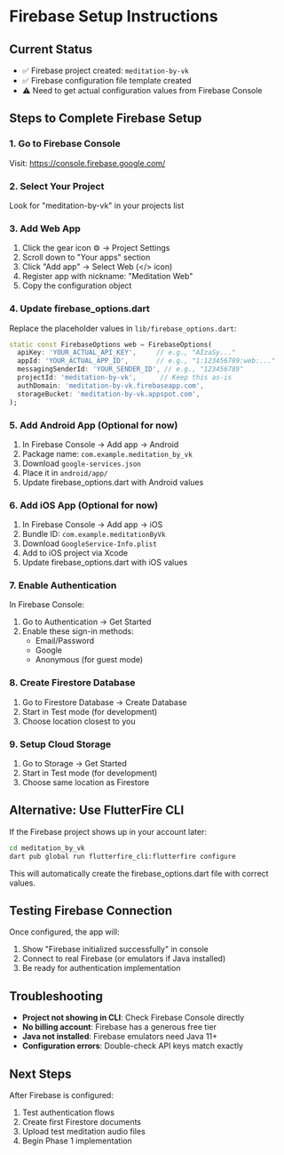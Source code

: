 # Firebase Setup Instructions

## Current Status
- ✅ Firebase project created: `meditation-by-vk`
- ✅ Firebase configuration file template created
- ⚠️ Need to get actual configuration values from Firebase Console

## Steps to Complete Firebase Setup

### 1. Go to Firebase Console
Visit: https://console.firebase.google.com/

### 2. Select Your Project
Look for "meditation-by-vk" in your projects list

### 3. Add Web App
1. Click the gear icon ⚙️ → Project Settings
2. Scroll down to "Your apps" section
3. Click "Add app" → Select Web (</> icon)
4. Register app with nickname: "Meditation Web"
5. Copy the configuration object

### 4. Update firebase_options.dart
Replace the placeholder values in `lib/firebase_options.dart`:

```dart
static const FirebaseOptions web = FirebaseOptions(
  apiKey: 'YOUR_ACTUAL_API_KEY',     // e.g., "AIzaSy..."
  appId: 'YOUR_ACTUAL_APP_ID',       // e.g., "1:123456789:web:..."
  messagingSenderId: 'YOUR_SENDER_ID', // e.g., "123456789"
  projectId: 'meditation-by-vk',      // Keep this as-is
  authDomain: 'meditation-by-vk.firebaseapp.com',
  storageBucket: 'meditation-by-vk.appspot.com',
);
```

### 5. Add Android App (Optional for now)
1. In Firebase Console → Add app → Android
2. Package name: `com.example.meditation_by_vk`
3. Download `google-services.json`
4. Place it in `android/app/`
5. Update firebase_options.dart with Android values

### 6. Add iOS App (Optional for now)
1. In Firebase Console → Add app → iOS
2. Bundle ID: `com.example.meditationByVk`
3. Download `GoogleService-Info.plist`
4. Add to iOS project via Xcode
5. Update firebase_options.dart with iOS values

### 7. Enable Authentication
In Firebase Console:
1. Go to Authentication → Get Started
2. Enable these sign-in methods:
   - Email/Password
   - Google
   - Anonymous (for guest mode)

### 8. Create Firestore Database
1. Go to Firestore Database → Create Database
2. Start in Test mode (for development)
3. Choose location closest to you

### 9. Setup Cloud Storage
1. Go to Storage → Get Started
2. Start in Test mode (for development)
3. Choose same location as Firestore

## Alternative: Use FlutterFire CLI
If the Firebase project shows up in your account later:
```bash
cd meditation_by_vk
dart pub global run flutterfire_cli:flutterfire configure
```

This will automatically create the firebase_options.dart file with correct values.

## Testing Firebase Connection
Once configured, the app will:
1. Show "Firebase initialized successfully" in console
2. Connect to real Firebase (or emulators if Java installed)
3. Be ready for authentication implementation

## Troubleshooting
- **Project not showing in CLI**: Check Firebase Console directly
- **No billing account**: Firebase has a generous free tier
- **Java not installed**: Firebase emulators need Java 11+
- **Configuration errors**: Double-check API keys match exactly

## Next Steps
After Firebase is configured:
1. Test authentication flows
2. Create first Firestore documents
3. Upload test meditation audio files
4. Begin Phase 1 implementation